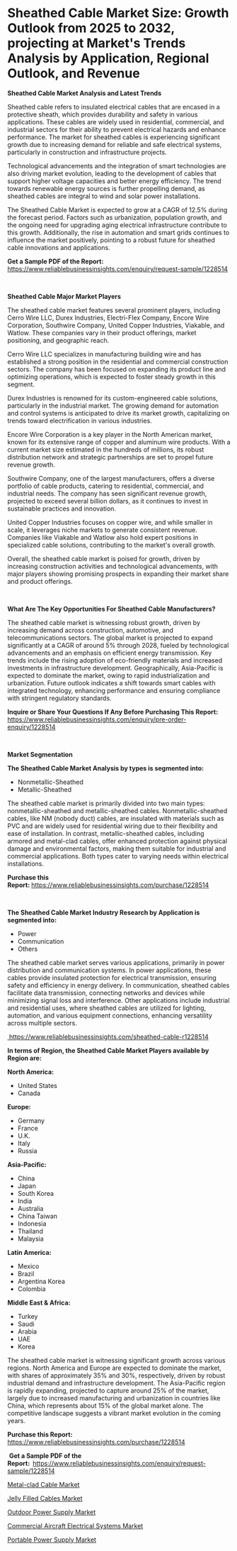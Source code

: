<p><h1>Sheathed Cable Market Size: Growth Outlook from 2025 to 2032, projecting at Market's Trends Analysis by Application, Regional Outlook, and Revenue</h1></p><p><strong>Sheathed Cable Market Analysis and Latest Trends</strong></p>
<p><p>Sheathed cable refers to insulated electrical cables that are encased in a protective sheath, which provides durability and safety in various applications. These cables are widely used in residential, commercial, and industrial sectors for their ability to prevent electrical hazards and enhance performance. The market for sheathed cables is experiencing significant growth due to increasing demand for reliable and safe electrical systems, particularly in construction and infrastructure projects. </p><p>Technological advancements and the integration of smart technologies are also driving market evolution, leading to the development of cables that support higher voltage capacities and better energy efficiency. The trend towards renewable energy sources is further propelling demand, as sheathed cables are integral to wind and solar power installations. </p><p>The Sheathed Cable Market is expected to grow at a CAGR of 12.5% during the forecast period. Factors such as urbanization, population growth, and the ongoing need for upgrading aging electrical infrastructure contribute to this growth. Additionally, the rise in automation and smart grids continues to influence the market positively, pointing to a robust future for sheathed cable innovations and applications.</p></p>
<p><strong>Get a Sample PDF of the Report:&nbsp;</strong> <a href="https://www.reliablebusinessinsights.com/enquiry/request-sample/1228514?utm_campaign=950&utm_medium=2&utm_source=Github&utm_content=ia&utm_term=13022025&utm_id=sheathed-cable">https://www.reliablebusinessinsights.com/enquiry/request-sample/1228514</a></p>
<p>&nbsp;</p>
<p><strong>Sheathed Cable Major Market Players</strong></p>
<p><p>The sheathed cable market features several prominent players, including Cerro Wire LLC, Durex Industries, Electri-Flex Company, Encore Wire Corporation, Southwire Company, United Copper Industries, Viakable, and Watlow. These companies vary in their product offerings, market positioning, and geographic reach.</p><p>Cerro Wire LLC specializes in manufacturing building wire and has established a strong position in the residential and commercial construction sectors. The company has been focused on expanding its product line and optimizing operations, which is expected to foster steady growth in this segment.</p><p>Durex Industries is renowned for its custom-engineered cable solutions, particularly in the industrial market. The growing demand for automation and control systems is anticipated to drive its market growth, capitalizing on trends toward electrification in various industries.</p><p>Encore Wire Corporation is a key player in the North American market, known for its extensive range of copper and aluminum wire products. With a current market size estimated in the hundreds of millions, its robust distribution network and strategic partnerships are set to propel future revenue growth.</p><p>Southwire Company, one of the largest manufacturers, offers a diverse portfolio of cable products, catering to residential, commercial, and industrial needs. The company has seen significant revenue growth, projected to exceed several billion dollars, as it continues to invest in sustainable practices and innovation.</p><p>United Copper Industries focuses on copper wire, and while smaller in scale, it leverages niche markets to generate consistent revenue. Companies like Viakable and Watlow also hold expert positions in specialized cable solutions, contributing to the market's overall growth.</p><p>Overall, the sheathed cable market is poised for growth, driven by increasing construction activities and technological advancements, with major players showing promising prospects in expanding their market share and product offerings.</p></p>
<p>&nbsp;</p>
<p><strong>What Are The Key Opportunities For Sheathed Cable Manufacturers?</strong></p>
<p><p>The sheathed cable market is witnessing robust growth, driven by increasing demand across construction, automotive, and telecommunications sectors. The global market is projected to expand significantly at a CAGR of around 5% through 2028, fueled by technological advancements and an emphasis on efficient energy transmission. Key trends include the rising adoption of eco-friendly materials and increased investments in infrastructure development. Geographically, Asia-Pacific is expected to dominate the market, owing to rapid industrialization and urbanization. Future outlook indicates a shift towards smart cables with integrated technology, enhancing performance and ensuring compliance with stringent regulatory standards.</p></p>
<p><strong>Inquire or Share Your Questions If Any Before Purchasing This Report:</strong> <a href="https://www.reliablebusinessinsights.com/enquiry/pre-order-enquiry/1228514?utm_campaign=950&utm_medium=2&utm_source=Github&utm_content=ia&utm_term=13022025&utm_id=sheathed-cable">https://www.reliablebusinessinsights.com/enquiry/pre-order-enquiry/1228514</a></p>
<p>&nbsp;</p>
<p><strong>Market Segmentation</strong></p>
<p><strong>The Sheathed Cable Market Analysis by types is segmented into:</strong></p>
<p><ul><li>Nonmetallic-Sheathed</li><li>Metallic-Sheathed</li></ul></p>
<p><p>The sheathed cable market is primarily divided into two main types: nonmetallic-sheathed and metallic-sheathed cables. Nonmetallic-sheathed cables, like NM (nobody duct) cables, are insulated with materials such as PVC and are widely used for residential wiring due to their flexibility and ease of installation. In contrast, metallic-sheathed cables, including armored and metal-clad cables, offer enhanced protection against physical damage and environmental factors, making them suitable for industrial and commercial applications. Both types cater to varying needs within electrical installations.</p></p>
<p><strong>Purchase this Report:&nbsp;</strong><a href="https://www.reliablebusinessinsights.com/purchase/1228514?utm_campaign=950&utm_medium=2&utm_source=Github&utm_content=ia&utm_term=13022025&utm_id=sheathed-cable">https://www.reliablebusinessinsights.com/purchase/1228514</a></p>
<p>&nbsp;</p>
<p><strong>The Sheathed Cable Market Industry Research by Application is segmented into:</strong></p>
<p><ul><li>Power</li><li>Communication</li><li>Others</li></ul></p>
<p><p>The sheathed cable market serves various applications, primarily in power distribution and communication systems. In power applications, these cables provide insulated protection for electrical transmission, ensuring safety and efficiency in energy delivery. In communication, sheathed cables facilitate data transmission, connecting networks and devices while minimizing signal loss and interference. Other applications include industrial and residential uses, where sheathed cables are utilized for lighting, automation, and various equipment connections, enhancing versatility across multiple sectors.</p></p>
<p><a href="https://www.reliablebusinessinsights.com/sheathed-cable-r1228514?utm_campaign=950&utm_medium=2&utm_source=Github&utm_content=ia&utm_term=13022025&utm_id=sheathed-cable">&nbsp;https://www.reliablebusinessinsights.com/sheathed-cable-r1228514</a></p>
<p><strong>In terms of Region, the Sheathed Cable Market Players available by Region are:</strong></p>
<p>
    <p> <strong> North America: </strong>
        <ul>
            <li>United States</li>
            <li>Canada</li>
        </ul>
        </p> 
    <p> <strong> Europe: </strong>
        <ul>
            <li>Germany</li>
            <li>France</li>
            <li>U.K.</li>
            <li>Italy</li>
            <li>Russia</li>
        </ul>
        </p> 
    <p> <strong> Asia-Pacific: </strong>
        <ul>
            <li>China</li>
            <li>Japan</li>
            <li>South Korea</li>
            <li>India</li>
            <li>Australia</li>
            <li>China Taiwan</li>
            <li>Indonesia</li>
            <li>Thailand</li>
            <li>Malaysia</li>
        </ul>
        </p> 
    <p> <strong> Latin America: </strong>
        <ul>
            <li>Mexico</li>
            <li>Brazil</li>
            <li>Argentina Korea</li>
            <li>Colombia</li>
        </ul>
        </p> 
    <p> <strong> Middle East & Africa: </strong>
        <ul>
            <li>Turkey</li>
            <li>Saudi</li>
            <li>Arabia</li>
            <li>UAE</li>
            <li>Korea</li>
        </ul>
    </p>
    </p>
<p><p>The sheathed cable market is witnessing significant growth across various regions. North America and Europe are expected to dominate the market, with shares of approximately 35% and 30%, respectively, driven by robust industrial demand and infrastructure development. The Asia-Pacific region is rapidly expanding, projected to capture around 25% of the market, largely due to increased manufacturing and urbanization in countries like China, which represents about 15% of the global market alone. The competitive landscape suggests a vibrant market evolution in the coming years.</p></p>
<p><strong>Purchase this Report: </strong><a href="https://www.reliablebusinessinsights.com/purchase/1228514?utm_campaign=950&utm_medium=2&utm_source=Github&utm_content=ia&utm_term=13022025&utm_id=sheathed-cable">https://www.reliablebusinessinsights.com/purchase/1228514</a></p>
<p>&nbsp;<strong>Get a Sample PDF of the Report:&nbsp;&nbsp;</strong><a href="https://www.reliablebusinessinsights.com/enquiry/request-sample/1228514?utm_campaign=950&utm_medium=2&utm_source=Github&utm_content=ia&utm_term=13022025&utm_id=sheathed-cable">https://www.reliablebusinessinsights.com/enquiry/request-sample/1228514</a></p>
<p><strong></strong></p>
<p><p><a href="https://github.com/ryanbell8967/Market-Research-Report-List-1/blob/main/metal-clad-cable-market.md?utm_campaign=950&utm_medium=2&utm_source=Github&utm_content=ia&utm_term=13022025&utm_id=sheathed-cable">Metal-clad Cable Market</a></p><p><a href="https://github.com/yoshih12/Market-Research-Report-List-4/blob/main/jelly-filled-cables-market.md?utm_campaign=950&utm_medium=2&utm_source=Github&utm_content=ia&utm_term=13022025&utm_id=sheathed-cable">Jelly Filled Cables Market</a></p><p><a href="https://github.com/palenjeppecd/Market-Research-Report-List-1/blob/main/outdoor-power-supply-market.md?utm_campaign=950&utm_medium=2&utm_source=Github&utm_content=ia&utm_term=13022025&utm_id=sheathed-cable">Outdoor Power Supply Market</a></p><p><a href="https://github.com/kovasovitzzg/Market-Research-Report-List-1/blob/main/commercial-aircraft-electrical-systems-market.md?utm_campaign=950&utm_medium=2&utm_source=Github&utm_content=ia&utm_term=13022025&utm_id=sheathed-cable">Commercial Aircraft Electrical Systems Market</a></p><p><a href="https://github.com/zsibaqalia/Market-Research-Report-List-1/blob/main/portable-power-supply-market.md?utm_campaign=950&utm_medium=2&utm_source=Github&utm_content=ia&utm_term=13022025&utm_id=sheathed-cable">Portable Power Supply Market</a></p></p>